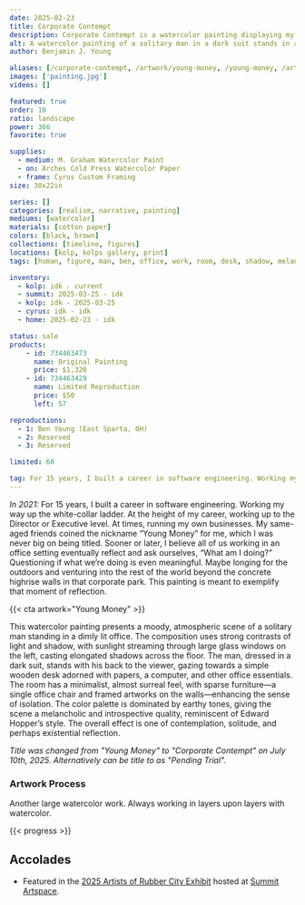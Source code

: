 ```yaml
---
date: 2025-02-23
title: Corporate Contempt
description: Corporate Contempt is a watercolor painting displaying my contempt of corporate America.
alt: A watercolor painting of a solitary man in a dark suit stands in a dimly lit office, his back to the viewer, as stark contrasts of light and shadow create a melancholic, introspective atmosphere.
author: Benjamin J. Young

aliases: [/corporate-contempt, /artwork/young-money, /young-money, /artwork/pretrial, /pretrial]
images: ['painting.jpg']
videos: []

featured: true
order: 10
ratio: landscape
power: 366
favorite: true

supplies:
  - medium: M. Graham Watercolor Paint
  - on: Arches Cold Press Watercolor Paper
  - frame: Cyrus Custom Framing
size: 30x22in

series: []
categories: [realism, narrative, painting]
mediums: [watercolor]
materials: [cotton paper]
colors: [black, brown]
collections: [timeline, figures]
locations: [kolp, kolps gallery, print]
tags: [human, figure, man, ben, office, work, room, desk, shadow, melancholy, success, warm, indoors, day]

inventory:
  - kolp: idk - current
  - summit: 2025-03-25 - idk
  - kolp: idk - 2025-03-25
  - cyrus: idk - idk
  - home: 2025-02-23 - idk

status: sale
products:
    - id: 734463473
      name: Original Painting
      price: $1,320
    - id: 734463429
      name: Limited Reproduction
      price: $50
      left: 57

reproductions:
  - 1: Ben Young (East Sparta, OH)
  - 2: Reserved
  - 3: Reserved

limited: 60

tag: For 15 years, I built a career in software engineering. Working my way up the white-collar ladder. At the height of my career, working up to the Director or Executive level. At times, running my own businesses. My same-aged friends coined the nickname “Young Money” for me, which I was never big on being titled. Sooner or later, I believe all of us working in an office setting eventually reflect and ask ourselves, “What am I doing?” Questioning if what we’re doing is even meaningful. Maybe longing for the outdoors and venturing into the rest of the world beyond the concrete highrise walls in that corporate park. This painting is meant to exemplify that moment of reflection.
---
```


_In 2021:_ For 15 years, I built a career in software engineering. Working my way up the white-collar ladder. At the height of my career, working up to the Director or Executive level. At times, running my own businesses. My same-aged friends coined the nickname “Young Money” for me, which I was never big on being titled. Sooner or later, I believe all of us working in an office setting eventually reflect and ask ourselves, “What am I doing?” Questioning if what we’re doing is even meaningful. Maybe longing for the outdoors and venturing into the rest of the world beyond the concrete highrise walls in that corporate park. This painting is meant to exemplify that moment of reflection.

<!--more-->

{{< cta artwork="Young Money" >}}

This watercolor painting presents a moody, atmospheric scene of a solitary man standing in a dimly lit office. The composition uses strong contrasts of light and shadow, with sunlight streaming through large glass windows on the left, casting elongated shadows across the floor. The man, dressed in a dark suit, stands with his back to the viewer, gazing towards a simple wooden desk adorned with papers, a computer, and other office essentials. The room has a minimalist, almost surreal feel, with sparse furniture—a single office chair and framed artworks on the walls—enhancing the sense of isolation. The color palette is dominated by earthy tones, giving the scene a melancholic and introspective quality, reminiscent of Edward Hopper’s style. The overall effect is one of contemplation, solitude, and perhaps existential reflection.

_Title was changed from "Young Money" to "Corporate Contempt" on July 10th, 2025. Alternatively can be title to as "Pending Trial"._

### Artwork Process ###

Another large watercolor work. Always working in layers upon layers with watercolor.

{{< progress >}}

## Accolades ##

* Featured in the [2025 Artists of Rubber City Exhibit](https://www.summitartspace.org/aorc-juried-exhibition-2025/) hosted at [Summit Artspace](https://www.summitartspace.org).